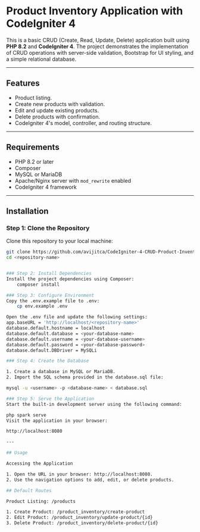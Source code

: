# Product Inventory Application with CodeIgniter 4

This is a basic CRUD (Create, Read, Update, Delete) application built using **PHP 8.2** and **CodeIgniter 4**. The project demonstrates the implementation of CRUD operations with server-side validation, Bootstrap for UI styling, and a simple relational database.

---

## Features
- Product listing.
- Create new products with validation.
- Edit and update existing products.
- Delete products with confirmation.
- CodeIgniter 4's model, controller, and routing structure.

---

## Requirements
- PHP 8.2 or later
- Composer
- MySQL or MariaDB
- Apache/Nginx server with `mod_rewrite` enabled
- CodeIgniter 4 framework

---

## Installation

### Step 1: Clone the Repository
Clone this repository to your local machine:
```bash
git clone https://github.com/avijitca/CodeIgniter-4-CRUD-Product-Inventory.git
cd <repository-name>


### Step 2: Install Dependencies
Install the project dependencies using Composer:
	composer install

### Step 3: Configure Environment
Copy the .env.example file to .env:
	cp env.example .env

Open the .env file and update the following settings:
app.baseURL = 'http://localhost/<repository-name>'
database.default.hostname = localhost
database.default.database = <your-database-name>
database.default.username = <your-database-username>
database.default.password = <your-database-password>
database.default.DBDriver = MySQLi

### Step 4: Create the Database

1. Create a database in MySQL or MariaDB.
2. Import the SQL schema provided in the database.sql file:

mysql -u <username> -p <database-name> < database.sql

###	Step 5: Serve the Application
Start the built-in development server using the following command:

php spark serve
Visit the application in your browser:

http://localhost:8080

---

## Usage

Accessing the Application

1. Open the URL in your browser: http://localhost:8080.
2. Use the navigation options to add, edit, or delete products.

## Default Routes

Product Listing: /products

1. Create Product: /product_inventory/create-product
2. Edit Product: /product_inventory/update-product/{id}
3. Delete Product: /product_inventory/delete-product/{id}
